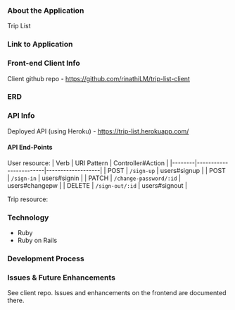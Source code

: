 ### About the Application

Trip List

### Link to Application

### Front-end Client Info

Client github repo - https://github.com/rinathiLM/trip-list-client

### ERD

### API Info

Deployed API (using Heroku) - https://trip-list.herokuapp.com/

#### API End-Points

User resource:
| Verb   | URI Pattern            | Controller#Action |
|--------|------------------------|-------------------|
| POST   | `/sign-up`             | users#signup      |
| POST   | `/sign-in`             | users#signin      |
| PATCH  | `/change-password/:id` | users#changepw    |
| DELETE | `/sign-out/:id`        | users#signout     |

Trip resource:

### Technology

- Ruby
- Ruby on Rails

### Development Process

### Issues & Future Enhancements

See client repo. Issues and enhancements on the frontend are documented there.
